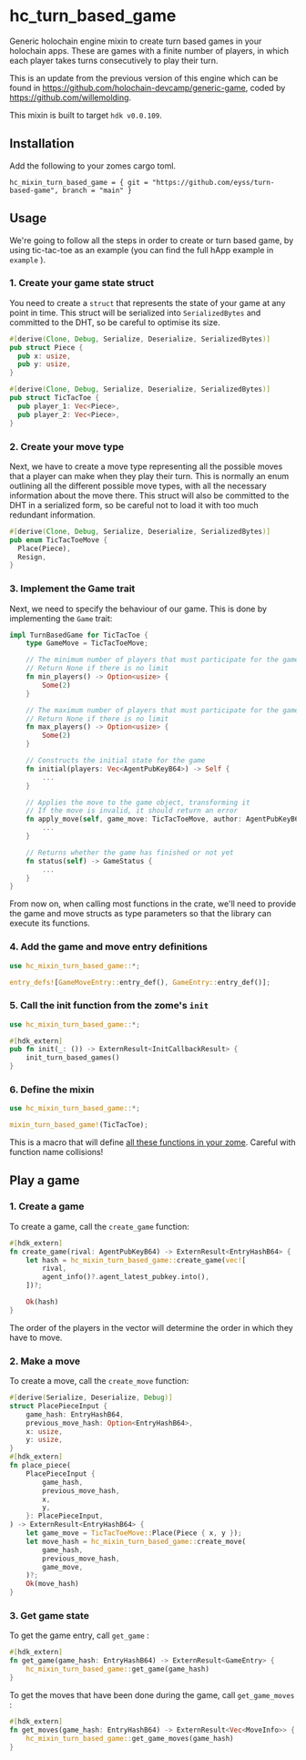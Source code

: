 # hc_turn_based_game

Generic holochain engine mixin to create turn based games in your holochain apps. These are games with a finite number of players, in which each player takes turns consecutively to play their turn.

This is an update from the previous version of this engine which can be found in https://github.com/holochain-devcamp/generic-game, coded by https://github.com/willemolding.

This mixin is built to target `hdk v0.0.109`.

## Installation

Add the following to your zomes cargo toml.

```
hc_mixin_turn_based_game = { git = "https://github.com/eyss/turn-based-game", branch = "main" }
```

## Usage

We're going to follow all the steps in order to create or turn based game, by using tic-tac-toe as an example (you can find the full hApp example in `example` ).

### 1. Create your game state struct

You need to create a `struct` that represents the state of your game at any point in time. This struct will be serialized into `SerializedBytes` and committed to the DHT, so be careful to optimise its size.

```rust
#[derive(Clone, Debug, Serialize, Deserialize, SerializedBytes)]
pub struct Piece {
  pub x: usize,
  pub y: usize,
}

#[derive(Clone, Debug, Serialize, Deserialize, SerializedBytes)]
pub struct TicTacToe {
  pub player_1: Vec<Piece>,
  pub player_2: Vec<Piece>,
}
```

### 2. Create your move type

Next, we have to create a move type representing all the possible moves that a player can make when they play their turn. This is normally an enum outlining all the different possible move types, with all the necessary information about the move there. This struct will also be committed to the DHT in a serialized form, so be careful not to load it with too much redundant information.

```rust
#[derive(Clone, Debug, Serialize, Deserialize, SerializedBytes)]
pub enum TicTacToeMove {
  Place(Piece),
  Resign,
}
```

### 3. Implement the Game trait

Next, we need to specify the behaviour of our game. This is done by implementing the `Game` trait:

```rust
impl TurnBasedGame for TicTacToe {
    type GameMove = TicTacToeMove;

    // The minimum number of players that must participate for the game to be valid
    // Return None if there is no limit
    fn min_players() -> Option<usize> {
        Some(2)
    }

    // The maximum number of players that must participate for the game to be valid
    // Return None if there is no limit
    fn max_players() -> Option<usize> {
        Some(2)
    }

    // Constructs the initial state for the game
    fn initial(players: Vec<AgentPubKeyB64>) -> Self {
        ...
    }

    // Applies the move to the game object, transforming it
    // If the move is invalid, it should return an error
    fn apply_move(self, game_move: TicTacToeMove, author: AgentPubKeyB64) -> ExternResult<TicTacToe> {
        ...
    }

    // Returns whether the game has finished or not yet
    fn status(self) -> GameStatus {
        ...
    }
}
```

From now on, when calling most functions in the crate, we'll need to provide the game and move structs as type parameters so that the library can execute its functions.

### 4. Add the game and move entry definitions

```rust
use hc_mixin_turn_based_game::*;

entry_defs![GameMoveEntry::entry_def(), GameEntry::entry_def()];
```

### 5. Call the init function from the zome's `init`

```rust
use hc_mixin_turn_based_game::*;

#[hdk_extern]
pub fn init(_: ()) -> ExternResult<InitCallbackResult> {
    init_turn_based_games()
}
```

### 6. Define the mixin

```rust
use hc_mixin_turn_based_game::*;

mixin_turn_based_game!(TicTacToe);
```

This is a macro that will define [all these functions in your zome](/lib/src/mixin.rs). Careful with function name collisions!

## Play a game

### 1. Create a game

To create a game, call the `create_game` function:

```rust
#[hdk_extern]
fn create_game(rival: AgentPubKeyB64) -> ExternResult<EntryHashB64> {
    let hash = hc_mixin_turn_based_game::create_game(vec![
        rival,
        agent_info()?.agent_latest_pubkey.into(),
    ])?;

    Ok(hash)
}
```

The order of the players in the vector will determine the order in which they have to move.

### 2. Make a move

To create a move, call the `create_move` function:

```rust
#[derive(Serialize, Deserialize, Debug)]
struct PlacePieceInput {
    game_hash: EntryHashB64,
    previous_move_hash: Option<EntryHashB64>,
    x: usize,
    y: usize,
}
#[hdk_extern]
fn place_piece(
    PlacePieceInput {
        game_hash,
        previous_move_hash,
        x,
        y,
    }: PlacePieceInput,
) -> ExternResult<EntryHashB64> {
    let game_move = TicTacToeMove::Place(Piece { x, y });
    let move_hash = hc_mixin_turn_based_game::create_move(
        game_hash,
        previous_move_hash,
        game_move,
    )?;
    Ok(move_hash)
}
```

### 3. Get game state

To get the game entry, call `get_game` :

```rust
#[hdk_extern]
fn get_game(game_hash: EntryHashB64) -> ExternResult<GameEntry> {
    hc_mixin_turn_based_game::get_game(game_hash)
}
```

To get the moves that have been done during the game, call `get_game_moves` :

```rust
#[hdk_extern]
fn get_moves(game_hash: EntryHashB64) -> ExternResult<Vec<MoveInfo>> {
    hc_mixin_turn_based_game::get_game_moves(game_hash)
}
```

